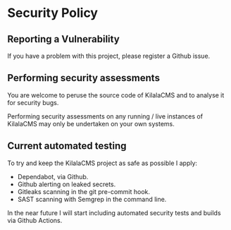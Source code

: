 # Security Policy

## Reporting a Vulnerability

If you have a problem with this project, please register a Github issue.


## Performing security assessments

You are welcome to peruse the source code of KilalaCMS and to analyse it for security bugs.

Performing security assessments on any running / live instances of KilalaCMS may only be undertaken on your own systems.


## Current automated testing

To try and keep the KilalaCMS project as safe as possible I apply:

* Dependabot, via Github.
* Github alerting on leaked secrets.
* Gitleaks scanning in the git pre-commit hook.
* SAST scanning with Semgrep in the command line.

In the near future I will start including automated security tests and builds via Github Actions. 


